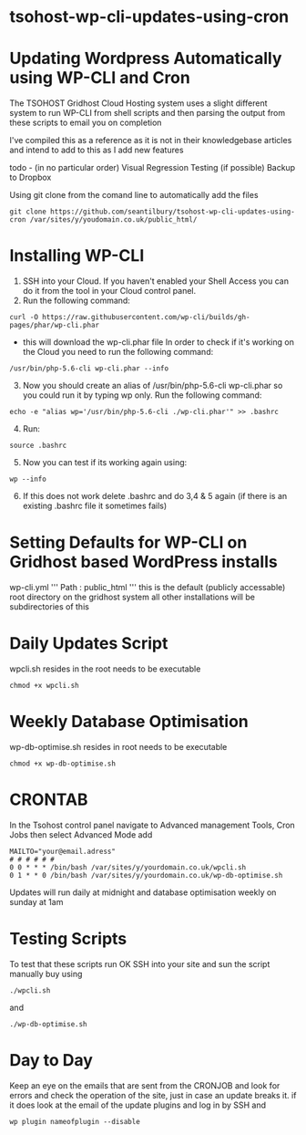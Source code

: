 # tsohost-wp-cli-updates-using-cron

# Updating Wordpress Automatically using WP-CLI and Cron

The TSOHOST Gridhost Cloud Hosting system uses a slight different system to run WP-CLI from shell scripts and then parsing the output from these scripts to email you on completion

I've compiled this as a reference as it is not in their knowledgebase articles and intend to add to this as I add new features

todo - (in no particular order)
Visual Regression Testing (if possible)
Backup to Dropbox

Using git clone from the comand line to automatically add the files
```
git clone https://github.com/seantilbury/tsohost-wp-cli-updates-using-cron /var/sites/y/youdomain.co.uk/public_html/
```
# Installing WP-CLI 

1. SSH into your Cloud. If you haven't enabled your Shell Access you can do it from the tool in your Cloud control panel.
2. Run the following command:
```
curl -O https://raw.githubusercontent.com/wp-cli/builds/gh-pages/phar/wp-cli.phar  
```
-  this will download the wp-cli.phar file
In order to check if it's working on the Cloud you need to run the following command:
```
/usr/bin/php-5.6-cli wp-cli.phar --info
```

3. Now you should create an alias of /usr/bin/php-5.6-cli wp-cli.phar so you could run it by typing wp only.
Run the following command:
```
echo -e "alias wp='/usr/bin/php-5.6-cli ./wp-cli.phar'" >> .bashrc  
```


4. Run: 
```
source .bashrc
```

5. Now you can test if its working again using: 
```
wp --info
```

6. If this does not work delete .bashrc and do 3,4 & 5 again (if there is an existing .bashrc file it sometimes fails)
# Setting Defaults for WP-CLI on Gridhost based WordPress installs

wp-cli.yml
'''
Path : public_html
'''
this is the default (publicly accessable) root directory on the gridhost system all other installations will be subdirectories of this

# Daily Updates Script

wpcli.sh
resides in the root needs to be executable 
```
chmod +x wpcli.sh
```

# Weekly Database Optimisation

wp-db-optimise.sh
resides in root needs to be executable 
```
chmod +x wp-db-optimise.sh
```

# CRONTAB

In the Tsohost control panel navigate to Advanced management Tools, Cron Jobs
then select Advanced Mode
add
```
MAILTO="your@email.adress"
# # # # # #
0 0 * * * /bin/bash /var/sites/y/yourdomain.co.uk/wpcli.sh
0 1 * * 0 /bin/bash /var/sites/y/yourdomain.co.uk/wp-db-optimise.sh
```
Updates will run daily at midnight and database optimisation weekly on sunday at 1am

# Testing Scripts

To test that these scripts run OK SSH into your site and sun the script manually buy using 
```
./wpcli.sh
```
and
```
./wp-db-optimise.sh
```

# Day to Day
Keep an eye on the emails that are sent from the CRONJOB and look for errors and check the operation of the site, just in case an update breaks it. if it does look at the email of the update plugins and log in by SSH and 
```
wp plugin nameofplugin --disable
```
